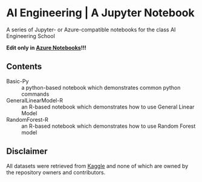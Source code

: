 # AI Engineering | A Jupyter Notebook

A series of Jupyter- or Azure-compatible notebooks for the class AI Engineering School

**Edit only in [Azure Notebooks](https://notebooks.azure.com)!!!**

## Contents

<dl>
    <dt>Basic-Py</dt>
    <dd>a python-based notebook which demonstrates common python commands</dd>
    <dt>GeneralLinearModel-R</dt>
    <dd>an R-based notebook which demonstrates how to use General Linear Model</dd>
    <dt>RandomForest-R</dt>
    <dd>an R-based notebook which demonstrates how to use Random Forest model</dd>
</dl>

## Disclaimer

All datasets were retrieved from [Kaggle](https://kaggle.com/) and none of which are owned by the repository owners and contributors.
